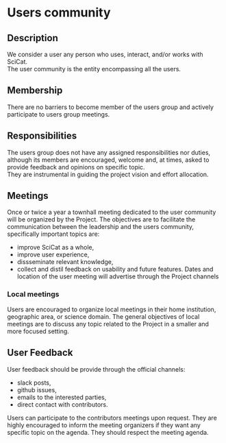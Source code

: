 # Users community

## Description
We consider a user any person who uses, interact, and/or works with SciCat.  
The user community is the entity encompassing all the users.

## Membership
There are no barriers to become member of the users group and actively participate to users group meetings.

## Responsibilities
The users group does not have any assigned responsibilities nor duties, although its members are encouraged, welcome and, at times, asked to provide feedback and opinions on specific topic.  
They are instrumental in guiding the project vision and effort allocation.

## Meetings
Once or twice a year a townhall meeting dedicated to the user community will be organized by the Project.
The objectives are to facilitate the communication between the leadership and the users community, specifically important topics are:
- improve SciCat as a whole, 
- improve user experience, 
- dissseminate relevant knowledge, 
- collect and distil feedback on usability and future features. 
Dates and location of the user meeting will advertise through the Project channels

### Local meetings
Users are encouraged to organize local meetings in their home institution, geographic area, or science domain. The general objectives of local meetings are to discuss any topic related to the Project in a smaller and more focused setting.

## User Feedback
User feedback should be provide through the official channels: 
- slack posts, 
- github issues, 
- emails to the interested parties, 
- direct contact with contributors.

Users can participate to the contributors meetings upon request. They are highly encouraged to inform the meeting organizers if they want any specific topic on the agenda. They should respect the meeting agenda.

